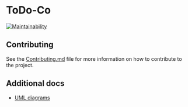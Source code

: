 # ToDo-Co

[![Maintainability](https://api.codeclimate.com/v1/badges/3653f5751726218bcdcd/maintainability)](https://codeclimate.com/github/Eredost/ToDo-Co/maintainability)

## Contributing

See the [Contributing.md](CONTRIBUTING.md) file for more information on how to contribute to the project.

## Additional docs

-   [UML diagrams](docs/diagrams)
